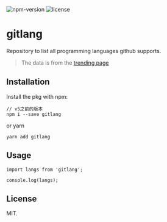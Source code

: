 ![npm-version](https://img.shields.io/npm/v/gitlang.svg) ![license](https://img.shields.io/npm/l/gitlang.svg)
# gitlang
Repository to list all programming languages github supports.
>The data is from the [trending page](https://github.com/trending)

## Installation
Install the pkg with npm:
```
// v5之前的版本
npm i --save gitlang
```

or yarn

```
yarn add gitlang
```

## Usage
```
import langs from 'gitlang';

console.log(langs);
```

## License
MIT.